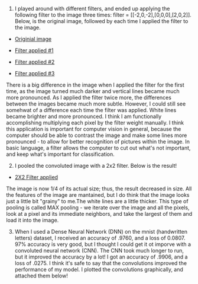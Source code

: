 1. I played around with different filters, and ended up applying the following filter to the image three times: filter = [[-2,0,-2],[0,0,0],[2,0,2]]. Below, is the original image, followed by each time I applied the filter to the image. 

- [Originial image](https://user-images.githubusercontent.com/60228374/87457111-df1ac180-c5d5-11ea-84a5-c858df07fdbf.png)

- [Filter applied #1](https://user-images.githubusercontent.com/60228374/87457244-0c676f80-c5d6-11ea-9804-a2151d697ab5.png)

- [Filter applied #2](https://user-images.githubusercontent.com/60228374/87457318-27d27a80-c5d6-11ea-8e2a-240d8731ab30.png)

- [Filter applied #3](https://user-images.githubusercontent.com/60228374/87457361-3c167780-c5d6-11ea-8436-ce8710b7981a.png)

There is a big difference in the image when I applied the filter for the first time, as the image turned much darker and vertical lines became much more pronounced. As I applied the filter twice more, the differences between the images became much more subtle. However, I could still see somehwat of a difference each time the filter was applied. White lines became brighter and more pronounced. I think I am functionally accomplishing multiplying each pixel by the filter weight manually. I think this application is important for computer vision in general, because the computer should be able to contrast the image and make some lines more pronounced - to allow for better recognition of pictures within the image. In basic language, a filter allows the computer to cut out what's not important, and keep what's important for classification.

2. I pooled the convoluted image with a 2x2 filter. Below is the result!

- [2X2 Filter applied](https://user-images.githubusercontent.com/60228374/87458190-99f78f00-c5d7-11ea-84ad-7c60f4455929.png)

The image is now 1/4 of its actual size; thus, the result decreased in size. All the features of the image are mantained, but I do think that the image looks just a little bit "grainy" to me.The white lines are a little thicker. This type of pooling is called MAX pooling - we iterate over the image and all the pixels, look at a pixel and its immediate neighbors, and take the largest of them and load it into the image. 

3. When I used a Dense Neural Network (DNN) on the mnist (handwritten letters) dataset, I received an accuracy of .9760, and a loss of 0.0807. 97% accuracy is very good, but I thought I could get it ot imporve with a convoluted neural network (CNN). The CNN took much longer to run, but it improved the accuracy by a lot! I got an accuracy of .9906, and a loss of .0275. I think it's safe to say that the convolutions improved the performance of my model. I plotted the convolutions graphically, and attached them below! 



